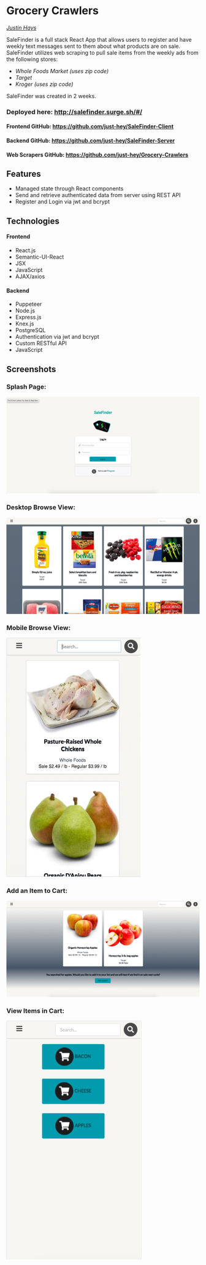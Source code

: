 # Grocery Crawlers


*[Justin Hays](https://github.com/just-hey "Justin Hays' GitHub")*


SaleFinder is a full stack React App that allows users to register and have weekly text messages sent to them about what products are on sale.  SaleFinder utilizes web scraping to pull sale items from the weekly ads from the following stores:
- *Whole Foods Market* _(uses zip code)_
- *Target*
- *Kroger* _(uses zip code)_

SaleFinder was created in 2 weeks.


### Deployed here: http://salefinder.surge.sh/#/
#### Frontend GitHub: https://github.com/just-hey/SaleFinder-Client
#### Backend GitHub: https://github.com/just-hey/SaleFinder-Server
#### Web Scrapers GitHub: https://github.com/just-hey/Grocery-Crawlers

## Features
- Managed state through React components
- Send and retrieve authenticated data from server using REST API
- Register and Login via jwt and bcrypt

## Technologies
#### Frontend
- React.js
- Semantic-UI-React
- JSX
- JavaScript
- AJAX/axios

#### Backend
- Puppeteer
- Node.js
- Express.js
- Knex.js
- PostgreSQL
- Authentication via jwt and bcrypt
- Custom RESTful API
- JavaScript

## Screenshots

### Splash Page:
![Splash Page](screenshots/splash.png)

### Desktop Browse View:
![Desktop Browse](screenshots/browseDesk.png)

### Mobile Browse View:
![Mobile Browse](screenshots/browseMobile.png)

### Add an Item to Cart:
![Add Item](screenshots/applesAdd.png)

### View Items in Cart:
![View Cart](screenshots/cart.png)
